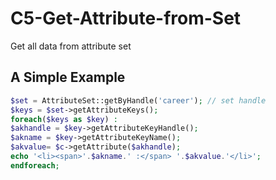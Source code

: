 # C5-Get-Attribute-from-Set
Get all data from attribute set


## A Simple Example
```php
$set = AttributeSet::getByHandle('career'); // set handle
$keys = $set->getAttributeKeys();
foreach($keys as $key) :
$akhandle = $key->getAttributeKeyHandle();
$akname = $key->getAttributeKeyName();
$akvalue= $c->getAttribute($akhandle);
echo '<li><span>'.$akname.' :</span> '.$akvalue.'</li>';
endforeach;
```
